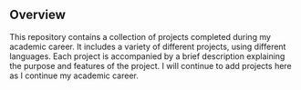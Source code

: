 ## Overview

This repository contains a collection of projects completed during my academic career. It includes a variety of different projects, using different languages. Each project is accompanied by a brief description explaining the purpose and features of the project. I will continue to add projects here as I continue my academic career.
